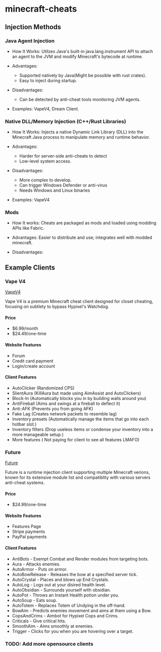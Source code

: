 # minecraft-cheats

## Injection Methods

### Java Agent Injection
- How It Works: Utilzes Java's built-in java.lang.instrument API to attach an agent to the JVM and modify Minecraft's bytecode at runtime.

- Advantages:
  - Supported natively by Java(Might be possible with rust crates).
  - Easy to inject during startup.

- Disadvantages:
  - Can be detected by anti-cheat tools monitoring JVM agents.

- Examples: VapeV4, Dream Client.

### Native DLL/Memory Injection (C++/Rust Libraries)
- How It Works: Injects a native Dynamic Link Library (DLL) into the Minecraft Java process to manipulate memory and runtime behavior.

- Advantages:
  - Harder for server-side anti-cheats to detect
  - Low-level system access.

- Disadvantages:
  - More complex to develop. 
  - Can trigger Windows Defender or anti-virus
  - Needs Windows and Linux binaries

- Examples: VapeV4

### Mods
- How It works: Cheats are packaged as mods and loaded using modding APIs like Fabric.

- Advantages: Easier to distribute and use; integrates well with modded minecraft.

- Disadvantages: 

## Example Clients

### Vape V4
[VapeV4](https://www.vape.gg/)

Vape V4 is a premium Minecraft cheat client designed for closet cheating, focusing on subtlety to bypass Hypixel's Watchdog.

#### Price
- $6.99/month
- $24.49/one-time

#### Website Features
- Forum 
- Credit card payment
- Login/create account 

#### Client Features
- AutoClicker (Randomized CPS)
- SlientAura (KillAura but made using AimAssist and AutoClickers)
- Block-In (Automatically blocks you in by building walls around you)
- AntiFireball (Aims and swings at a fireball to deflect it)
- Anti-AFK (Prevents you from going AFK)
- Fake Lag (Creates network packets to resemble lag)
- Inventory presets (Automatically manage the items that go into each hotbar slot.)
- Inventory filters (Drop useless items or condense your inventory into a more manageable setup.)
- More features ( Not paying for client to see all features LMAFO)

### Future 
[Future](https://www.futureclient.net/index.php)

Future is a runtime injection client supporting multiple Minecraft verions, known for its extensive module list and compatiblity with various servers anti-cheat systems.

#### Price
- $24.99/one-time 

#### Website Features
- Features Page
- Stripe payments
- PayPal payments

#### Client Features
- AntiBots - Exempt Combat and Render modules from targeting bots.
- Aura - Attacks enemies.
- AutoArmor - Puts on armor.
- AutoBowRelease - Releases the bow at a specified server tick.
- AutoCrystal - Places and blows up End Crystals.
- AutoLog - Logs out at your disired health level.
- AutoObsidian - Surrounds yourself with obsidian.
- AutoPot - Throws an Instant Health potion under you.
- AutoSoup - Eats soup.
- AutoTotem - Replaces Totem of Undying in the off-hand.
- BowAim - Predicts enemies movement and aims at them using a Bow.
- CopsAndCrims - Aimbot for Hypixel Cops and Crims.
- Criticals - Give critical hits.
- SmoothAim - Aims smoothly at enemies.
- Trigger - Clicks for you when you are hovering over a target.

### TODO: Add more opensource clients
